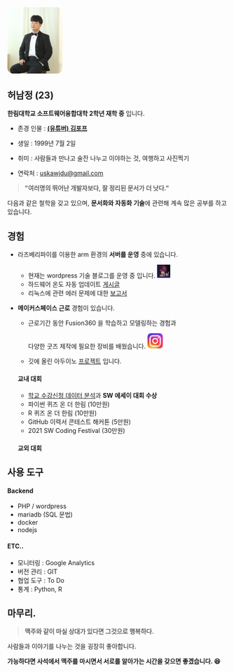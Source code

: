 <img src = 허남정.png width=25%>

## 허남정 (23) 

**한림대학교 소프트웨어융합대학 2학년 재학 중** 입니다.

- 존경 인물 : [**(유튜버) 김포프**](https://www.youtube.com/user/KimPopeTV)

- 생일 : 1999년 7월 2일

- 취미 : 사람들과 만나고 술잔 나누고 이야하는 것, 여행하고 사진찍기

- 연락처 : uskawjdu@gmail.com

     

> **"여러명의 뛰어난 개발자보다, 잘 정리된 문서가 더 낫다."**  

다음과 같은 철학을 갖고 있으며, **문서화와 자동화 기술**에 관련해 계속 많은 공부를 하고 있습니다.  



## 경험

- 라즈베리파이를 이용한 arm 환경의 **서버를 운영** 중에 있습니다. 

  - 현재는 wordpress 기술 블로그를 운영 중 입니다. <a taget="_blank" href="http://uskawjdu.iptime.org/"><img src="일러스트.png" alt="일러스트" width=30 height=30 /></a>
  - 하드웨어 온도 자동 업데이트 [게시글](http://uskawjdu.iptime.org/2021/10/24/%EB%9D%BC%EC%A6%88%EB%B2%A0%EB%A6%AC%ED%8C%8C%EC%9D%B44-%EC%98%A8%EB%8F%84/)
  - 리눅스에 관련 에러 문제에 대한 <a href="http://uskawjdu.iptime.org/category/%EB%A6%AC%EB%88%85%EC%8A%A4-%EA%B4%80%EB%A0%A8-%EA%B8%B0%EB%A1%9D/">보고서</a>

  

- **메이커스페이스 근로** 경험이 있습니다.  

  - 근로기간 동안 Fusion360 을 학습하고 모델링하는 경험과 

    다양한 굿즈 제작에 필요한 장비를 배웠습니다. <a href="https://www.instagram.com/namjeong.h/"><img src="./인스타그램 이모티콘.png" alt=인스타그램 width=35 height=35></a>

  - 깃에 올린 아두이노 <a href="https://github.com/CherryPichu/Arduino_Table_Clock">프로젝트</a> 입니다.

  

  #### 교내 대회
  - <a href="https://github.com/CherryPichu/hallym_crawling" target="_blank" title="git저장소">학교 수강신청 데이터 분석</a>과 **SW 에세이 대회 수상**
  - 파이썬 퀴즈 온 더 한림 (10만원)
  - R 퀴즈 온 더 한림 (10만원)
  - GitHub 이력서 콘테스트 해커톤 (5만원)
  - 2021 SW Coding Festival (30만원)
  
  #### 교외 대회

  

## 사용 도구

#### Backend

- PHP / wordpress
- mariadb (SQL 문법)
- docker
- nodejs

#### ETC..

- 모니터링 : Google Analytics
- 버전 관리 : GIT
- 협업 도구 : To Do 
- 통계 : Python, R



## 마무리.

> **맥주와 같이 마실 상대가 있다면 그것으로 행복하다.**

사람들과 이야기를 나누는 것을 굉장히 좋아합니다.  

**가능하다면 사석에서 맥주를 마시면서 서로를 알아가는 시간을 갖으면 좋겠습니다.  :laughing:**



